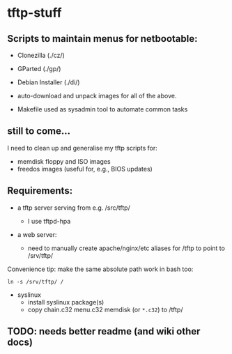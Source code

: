 # tftp-stuff

## Scripts to maintain menus for netbootable:

 - Clonezilla (./cz/)
 - GParted (./gp/)
 - Debian Installer (./di/)

 - auto-download and unpack images for all of the above.

 - Makefile used as sysadmin tool to automate common tasks

## still to come...

I need to clean up and generalise my tftp scripts for:

 - memdisk floppy and ISO images
 - freedos images (useful for, e.g., BIOS updates)

## Requirements:

 - a tftp server serving from e.g. /src/tftp/
   - I use tftpd-hpa

 - a web server:
   - need to manually create apache/nginx/etc aliases for /tftp to point to /srv/tftp/

Convenience tip: make the same absolute path work in bash too:

    ln -s /srv/tftp/ /

 - syslinux 
   - install syslinux package(s)
   - copy chain.c32 menu.c32 memdisk (or `*.c32`) to /tftp/

## TODO: needs better readme (and wiki other docs)
